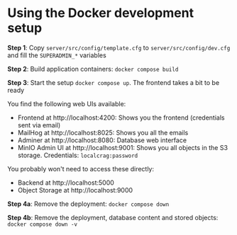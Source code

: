 # Using the Docker development setup

**Step 1**: Copy `server/src/config/template.cfg` to `server/src/config/dev.cfg` and fill the `SUPERADMIN_*` variables

**Step 2**: Build application containers: `docker compose build`

**Step 3**: Start the setup `docker compose up`. The frontend takes a bit to be ready

You find the following web UIs available:
- Frontend at http://localhost:4200: Shows you the frontend (credentials sent via email)
- MailHog at http://localhost:8025: Shows you all the emails
- Adminer at http://localhost:8080: Database web interface
- MinIO Admin UI at http://localhost:9001: Shows you all objects in the S3 storage. Credentials: `localcrag:password` 

You probably won't need to access these directly:
- Backend at http://localhost:5000
- Object Storage at http://localhost:9000

**Step 4a**: Remove the deployment: `docker compose down`

**Step 4b**: Remove the deployment, database content and stored objects: `docker compose down -v`